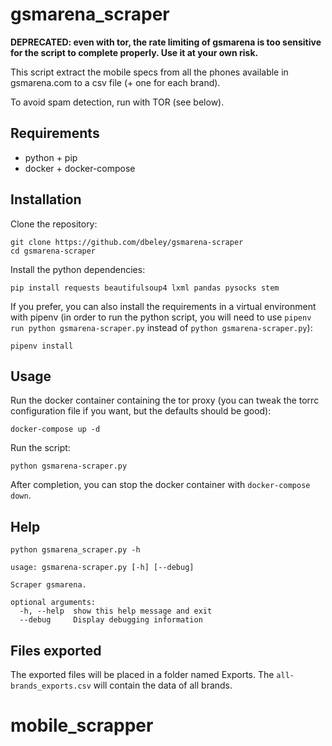 # gsmarena_scraper

**DEPRECATED: even with tor, the rate limiting of gsmarena is too sensitive for the script to complete properly. Use it at your own risk.**

This script extract the mobile specs from all the phones available in gsmarena.com to a csv file (+ one for each brand).

To avoid spam detection, run with TOR (see below).

## Requirements

- python + pip
- docker + docker-compose

## Installation

Clone the repository:
```
git clone https://github.com/dbeley/gsmarena-scraper
cd gsmarena-scraper
```

Install the python dependencies:
```
pip install requests beautifulsoup4 lxml pandas pysocks stem
```

If you prefer, you can also install the requirements in a virtual environment with pipenv (in order to run the python script, you will need to use `pipenv run python gsmarena-scraper.py` instead of `python gsmarena-scraper.py`):
```
pipenv install
```

## Usage

Run the docker container containing the tor proxy (you can tweak the torrc configuration file if you want, but the defaults should be good):
```
docker-compose up -d
```

Run the script:
```
python gsmarena-scraper.py
```

After completion, you can stop the docker container with `docker-compose down`.

## Help

```
python gsmarena_scraper.py -h
```

```
usage: gsmarena-scraper.py [-h] [--debug]

Scraper gsmarena.

optional arguments:
  -h, --help  show this help message and exit
  --debug     Display debugging information
```

## Files exported

The exported files will be placed in a folder named Exports. The `all-brands_exports.csv` will contain the data of all brands.
# mobile_scrapper
